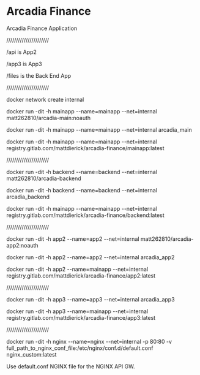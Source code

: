 # Arcadia Finance

Arcadia Finance Application

//////////////////////

/api is App2

/app3 is App3

/files is the Back End App

//////////////////////

docker network create internal

docker run -dit -h mainapp --name=mainapp --net=internal matt262810/arcadia-main:noauth

docker run -dit -h mainapp --name=mainapp --net=internal arcadia_main

docker run -dit -h mainapp --name=mainapp --net=internal registry.gitlab.com/mattdierick/arcadia-finance/mainapp:latest

//////////////////////

docker run -dit -h backend --name=backend --net=internal matt262810/arcadia-backend

docker run -dit -h backend --name=backend --net=internal arcadia_backend

docker run -dit -h mainapp --name=mainapp --net=internal registry.gitlab.com/mattdierick/arcadia-finance/backend:latest

//////////////////////

docker run -dit -h app2 --name=app2 --net=internal matt262810/arcadia-app2:noauth

docker run -dit -h app2 --name=app2 --net=internal arcadia_app2

docker run -dit -h app2 --name=mainapp --net=internal registry.gitlab.com/mattdierick/arcadia-finance/app2:latest

//////////////////////

docker run -dit -h app3 --name=app3 --net=internal arcadia_app3

docker run -dit -h app3 --name=mainapp --net=internal registry.gitlab.com/mattdierick/arcadia-finance/app3:latest

//////////////////////

docker run -dit -h nginx --name=nginx --net=internal -p 80:80 -v full_path_to_nginx_conf_file:/etc/nginx/conf.d/default.conf nginx_custom:latest

Use default.conf NGINX file for the NGINX API GW.
